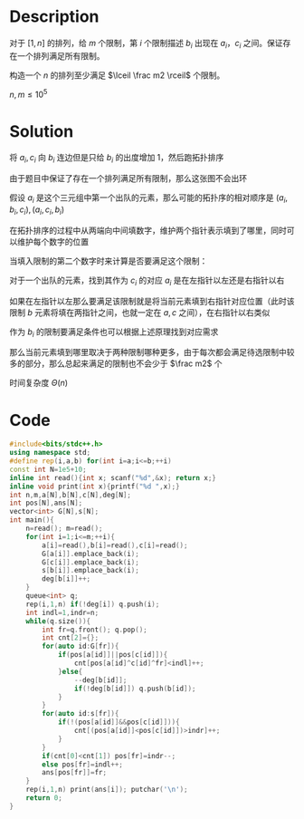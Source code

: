 # Description

对于 $[1, n]$ 的排列，给 $m$ 个限制，第 $i$ 个限制描述 $b_i$ 出现在 $a_i$，$c_i$ 之间。保证存在一个排列满足所有限制。

构造一个 $n$ 的排列至少满足 $\lceil \frac m2 \rceil$ 个限制。

$n,m\le 10^5$

# Solution

将 $a_i,c_i$ 向 $b_i$ 连边但是只给 $b_i$ 的出度增加 $1$，然后跑拓扑排序

由于题目中保证了存在一个排列满足所有限制，那么这张图不会出环

假设 $a_i$ 是这个三元组中第一个出队的元素，那么可能的拓扑序的相对顺序是 $(a_i,b_i,c_i),(a_i,c_i,b_i)$

在拓扑排序的过程中从两端向中间填数字，维护两个指针表示填到了哪里，同时可以维护每个数字的位置

当填入限制的第二个数字时来计算是否要满足这个限制：

对于一个出队的元素，找到其作为 $c_i$ 的对应 $a_i$ 是在左指针以左还是右指针以右

如果在左指针以左那么要满足该限制就是将当前元素填到右指针对应位置（此时该限制 $b$ 元素将填在两指针之间，也就一定在 $a,c$ 之间），在右指针以右类似

作为 $b_i$ 的限制要满足条件也可以根据上述原理找到对应需求

那么当前元素填到哪里取决于两种限制哪种更多，由于每次都会满足待选限制中较多的部分，那么总起来满足的限制也不会少于 $\frac m2$ 个

时间复杂度 $\Theta(n)$

# Code

```cpp
#include<bits/stdc++.h>
using namespace std;
#define rep(i,a,b) for(int i=a;i<=b;++i)
const int N=1e5+10;
inline int read(){int x; scanf("%d",&x); return x;}
inline void print(int x){printf("%d ",x);}
int n,m,a[N],b[N],c[N],deg[N];
int pos[N],ans[N];
vector<int> G[N],s[N];
int main(){
	n=read(); m=read();
	for(int i=1;i<=m;++i){
		a[i]=read(),b[i]=read(),c[i]=read();
		G[a[i]].emplace_back(i);
		G[c[i]].emplace_back(i);
		s[b[i]].emplace_back(i);
		deg[b[i]]++;
	}
	queue<int> q;
	rep(i,1,n) if(!deg[i]) q.push(i);
	int indl=1,indr=n;
	while(q.size()){
		int fr=q.front(); q.pop();
		int cnt[2]={};
		for(auto id:G[fr]){
			if(pos[a[id]]||pos[c[id]]){
				cnt[pos[a[id]^c[id]^fr]<indl]++;
			}else{
				--deg[b[id]];
				if(!deg[b[id]]) q.push(b[id]);
			}
		}
		for(auto id:s[fr]){
			if(!(pos[a[id]]&&pos[c[id]])){
				cnt[(pos[a[id]]<pos[c[id]])>indr]++;
			}
		}
		if(cnt[0]<cnt[1]) pos[fr]=indr--;
		else pos[fr]=indl++;
		ans[pos[fr]]=fr;	
	}
	rep(i,1,n) print(ans[i]); putchar('\n');
	return 0;
}
```